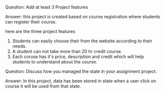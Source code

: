 
Question: Add at least 3 Project features

Answer:
this project is created based on course registration where students can register their course.

here are the three project features 
1. Students can easily choose their from the website according to their needs.
2. A student can not take more than 20 hr credit course.
3. Each coruse has it's price, description and credit which will help students to understand about the course.

Question: Discuss how you managed the state in your assignment project.

Answer: 
In this project, data has been stored in state when a user click on course it will be used from that state.

